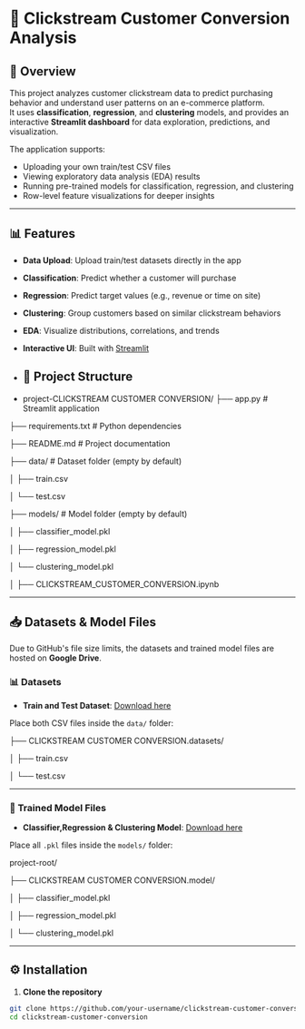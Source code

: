 # 🛒 Clickstream Customer Conversion Analysis

## 📌 Overview
This project analyzes customer clickstream data to predict purchasing behavior and understand user patterns on an e-commerce platform.  
It uses **classification**, **regression**, and **clustering** models, and provides an interactive **Streamlit dashboard** for data exploration, predictions, and visualization.

The application supports:
- Uploading your own train/test CSV files
- Viewing exploratory data analysis (EDA) results
- Running pre-trained models for classification, regression, and clustering
- Row-level feature visualizations for deeper insights

---

## 📊 Features
- **Data Upload**: Upload train/test datasets directly in the app
- **Classification**: Predict whether a customer will purchase
- **Regression**: Predict target values (e.g., revenue or time on site)
- **Clustering**: Group customers based on similar clickstream behaviors
- **EDA**: Visualize distributions, correlations, and trends
- **Interactive UI**: Built with [Streamlit](https://streamlit.io)

- ## 📂 Project Structure
- project-CLICKSTREAM CUSTOMER CONVERSION/
├── app.py # Streamlit application

├── requirements.txt # Python dependencies

├── README.md # Project documentation

├── data/ # Dataset folder (empty by default)

│ ├── train.csv

│ └── test.csv

├── models/ # Model folder (empty by default)

│ ├── classifier_model.pkl

│ ├── regression_model.pkl

│ └── clustering_model.pkl

│ ├── CLICKSTREAM_CUSTOMER_CONVERSION.ipynb



---

## 📥 Datasets & Model Files
Due to GitHub's file size limits, the datasets and trained model files are hosted on **Google Drive**.

### 📊 Datasets
- **Train and Test Dataset**: [Download here](https://drive.google.com/drive/folders/1oesa87_YNPYWpsMr9gsor_d1Pn9aBjKu?usp=drive_link)

Place both CSV files inside the `data/` folder:

├── CLICKSTREAM CUSTOMER CONVERSION.datasets/

│ ├── train.csv

│ └── test.csv



---

### 🤖 Trained Model Files
- **Classifier,Regression & Clustering Model**: [Download here](https://drive.google.com/drive/folders/1IX_NlBMIL3f511PYG0yI_ITQLRZpU6lO?usp=drive_link)

Place all `.pkl` files inside the `models/` folder:

project-root/

├── CLICKSTREAM CUSTOMER CONVERSION.model/

│ ├── classifier_model.pkl

│ ├── regression_model.pkl

│ └── clustering_model.pkl



---

## ⚙️ Installation
1. **Clone the repository**
```bash
git clone https://github.com/your-username/clickstream-customer-conversion.git
cd clickstream-customer-conversion



